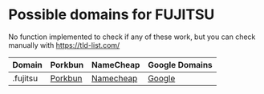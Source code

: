 # Possible domains for FUJITSU

No function implemented to check if any of these work, but you can check manually with https://tld-list.com/

| Domain | Porkbun | NameCheap | Google Domains |
|---|---|---|---|
| .fujitsu | [Porkbun](https://porkbun.com/checkout/search?prb=e814663da1&tlds=&idnLanguage=&search=search&q=.fujitsu) | [Namecheap](https://www.namecheap.com/domains/registration/results/?domain=.fujitsu) | [Google](https://domains.google.com/registrar/search?searchTerm=.fujitsu) |
